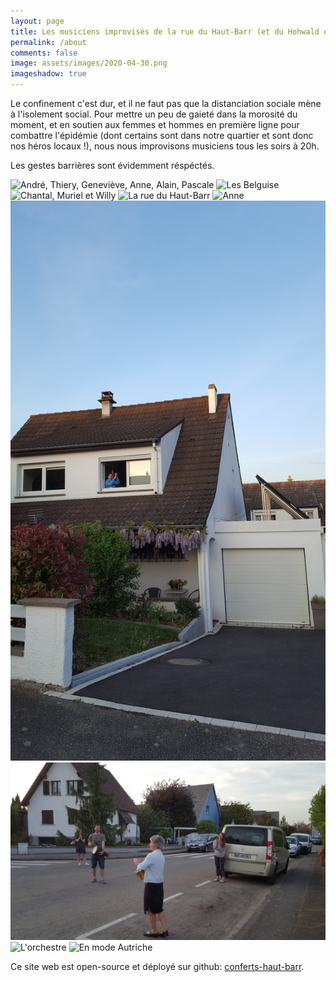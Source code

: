 ```yaml
---
layout: page
title: Les musiciens improvisés de la rue du Haut-Barr (et du Hohwald et du sorbier)
permalink: /about
comments: false
image: assets/images/2020-04-30.png
imageshadow: true
---
```


Le confinement c'est dur, et il ne faut pas que la distanciation sociale mène à l'isolement social.
Pour mettre un peu de gaieté dans la morosité du moment, et en soutien aux femmes et hommes en première ligne pour combattre l'épidémie (dont certains sont dans notre quartier et sont donc nos héros locaux !), nous nous improvisons musiciens tous les soirs à 20h.

Les gestes barrières sont évidemment réspéctés.

![André, Thiery, Geneviève, Anne, Alain, Pascale](assets/images/gallery/20200411_200557.jpg)
![Les Belguise](assets/images/gallery/20200411_200618.jpg)
![Chantal, Muriel et Willy](assets/images/gallery/20200411_200625.jpg)
![La rue du Haut-Barr](assets/images/gallery/20200419_200102.jpg)
![Anne](assets/images/gallery/20200419_200128.jpg)
![Gilian](assets/images/gallery/20200420_200207.jpg)
![Les Kaiser](assets/images/gallery/20200424_200441.jpg)
![L'orchestre](assets/images/gallery/20200502_200426.jpg)
![En mode Autriche](assets/images/gallery/20200502_200709.jpg)

Ce site web est open-source et déployé sur github: [conferts-haut-barr](https://github.com/jackokaiser/conferts-haut-barr).
